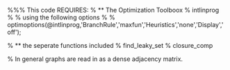 
%%% This code REQUIRES:
% ** The Optimization Toolboox
% intlinprog
% % using the following options
% % optimoptions(@intlinprog,'BranchRule','maxfun','Heuristics','none','Display','off');

% ** the seperate functions included
% find_leaky_set
% closure_comp

% In general graphs are read in as a dense adjacency matrix.

